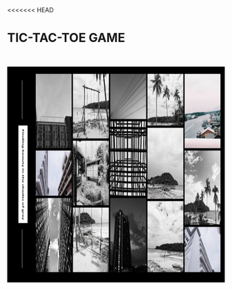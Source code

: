 <<<<<<< HEAD
# **TIC-TAC-TOE GAME**


<br>
<p align=center>
<img src="https://github.com/nchynacha/portfolio/blob/main/assets/images/image.png?raw=true" alt="photo gallery" width="700" height="500">
</p>
<br>
